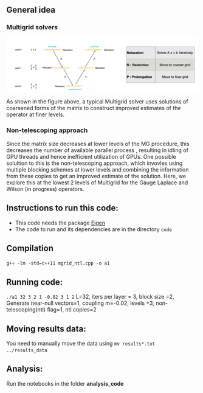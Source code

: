 
## General idea

### Multigrid solvers 
![Schematic](https://github.com/vmos1/Code_highlights/blob/main/1_Multigrid_2d/images/MGrid_schematic.png)

As shown in the figure above, a typical Multigrid solver uses solutions of coarsened forms of the matrix to construct improved estimates of the operator at finer levels. 

### Non-telescoping approach
Since the matrix size decreases at lower levels of the MG procedure, this decreases the number of available parallel process , resulting in idling of GPU threads and hence inefficient utilization of GPUs. One possible solultion to this is 
the non-telescoping approach, which invovles using multiple blocking schemes at lower levels and combining the information from these copies to get an improved estimate of the solution. 
Here, we explore this at the lowest 2 levels of Multigrid for the Gauge Laplace and Wilson (in progress) operators.


## Instructions to run this code: 
- This code needs the package [Eigen](https://eigen.tuxfamily.org/index.php?title=Main_Page)
- The code to run and its dependencies are in the directory `code`

## Compilation
`g++ -lm -std=c++11 mgrid_ntl.cpp -o a1 `

## Running code: 
`./a1 32 3 2 1 -0.02 3 1 2`
L=32, iters per layer = 3, block size =2, Generate near-null vectors=1, coupling m=-0.02, levels =3, non-telescoping(ntl) flag=1, ntl copies=2

## Moving results data: 
You need to manually move the data using 
`mv results*.txt ../results_data`

## Analysis: 
Run the notebooks in the folder **analysis_code**
